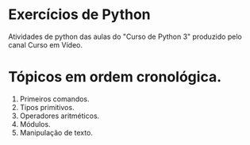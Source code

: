 # Exercícios de Python

Atividades de python das aulas do "Curso de Python 3" produzido pelo canal Curso em Vídeo. 

# Tópicos em ordem cronológica.

1. Primeiros comandos.
2. Tipos primitivos.
3. Operadores aritméticos.
4. Módulos.
5. Manipulação de texto.
